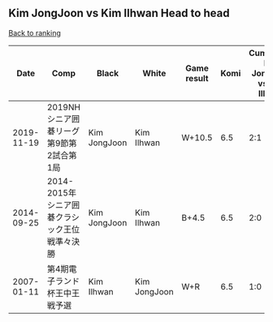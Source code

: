 ## Kim JongJoon vs Kim Ilhwan Head to head

[Back to ranking](../../index.md)




| **Date** | **Comp** | **Black** | **White** | **Game result** | **Komi** | **Cumulative Kim JongJoon vs Kim Ilhwan** | **Kim JongJoon streak** | **Kim Ilhwan streak** | 
| --- | --- | --- | --- | --- | --- | --- | --- | --- |
| 2019-11-19 | 2019NHシニア囲碁リーグ第9節第2試合第1局 | Kim JongJoon | Kim Ilhwan | W+10.5 | 6.5 | 2:1 | 0 | 1 | 
| 2014-09-25 | 2014-2015年シニア囲碁クラシック王位戦準々決勝 | Kim JongJoon | Kim Ilhwan | B+4.5 | 6.5 | 2:0 | 2 | 0 | 
| 2007-01-11 | 第4期電子ランド杯王中王戦予選 | Kim Ilhwan | Kim JongJoon | W+R | 6.5 | 1:0 | 1 | 0 |




